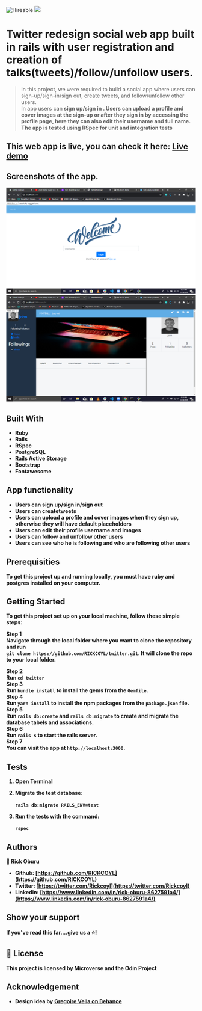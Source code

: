 ![Hireable](https://img.shields.io/badge/Hireable-yes-success) ![](https://img.shields.io/badge/-Microverse%20projects-blueviolet)

# Twitter redesign social web app built in rails with user registration and creation of talks(tweets)/follow/unfollow users.

> In this project, we were required to build a social app where users can sign-up/sign-in/sign out, create tweets, and follow/unfollow other users.
> <br>
> In app users can <b>sign up/sign in . Users can upload a profile and cover images at the sign-up or after they sign in by accessing the profile page, here they can also edit their username and full name.
> <br>
> The app is tested using RSpec for unit and integration tests

## This web app is live, you can check it here: [Live demo]()

## Screenshots of the app.

![image](app/assets/images/login.png)
![image](app/assets/images/homepage.png)

## Built With

- Ruby
- Rails
- RSpec
- PostgreSQL
- Rails Active Storage
- Bootstrap
- Fontawesome

## App functionality

- Users can sign up/sign in/sign out
- Users can createtweets
- Users can upload a profile and cover images when they sign up, otherwise they will have default placeholders
- Users can edit their profile username and images
- Users can follow and unfollow other users
- Users can see who he is following and who are following other users

## Prerequisities

To get this project up and running locally, you must have ruby and postgres installed on your computer.

## Getting Started

**To get this project set up on your local machine, follow these simple steps:**

**Step 1**<br>
Navigate through the local folder where you want to clone the repository and run<br>
`git clone https://github.com/RICKCOYL/twitter.git`. It will clone the repo to your local folder.<br>

**Step 2**<br>
Run `cd twitter`<br>
**Step 3**<br>
Run `bundle install` to install the gems from the `Gemfile`.<br>
**Step 4**<br>
Run `yarn install` to install the npm packages from the `package.json` file.<br>
**Step 5**<br>
Run `rails db:create` and `rails db:migrate` to create and migrate the database tabels and associations.<br>
**Step 6**<br>
Run `rails s` to start the rails server.<br>
**Step 7**<br>
You can visit the app at `http://localhost:3000`.

## Tests

1. Open Terminal

2. Migrate the test database:

   `rails db:migrate RAILS_ENV=test`

3. Run the tests with the command:

   `rspec`

## Authors

👤 **Rick Oburu**

- Github: [https://github.com/RICKCOYL](https://github.com/RICKCOYL)
- Twitter: [https://twitter.com/Rickcoyl](https://twitter.com/Rickcoyl)
- Linkedin: [https://www.linkedin.com/in/rick-oburu-8627591a4/](https://www.linkedin.com/in/rick-oburu-8627591a4/)

## Show your support

If you've read this far....give us a ⭐️!

## 📝 License

This project is licensed by Microverse and the Odin Project

## Acknowledgement

- Design idea by [Gregoire Vella on Behance](https://www.behance.net/gregoirevella)
